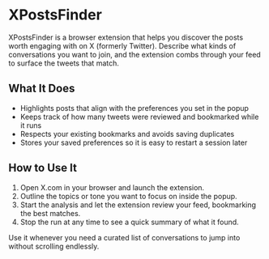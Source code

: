 # XPostsFinder

XPostsFinder is a browser extension that helps you discover the posts worth engaging with on X (formerly Twitter). Describe what kinds of conversations you want to join, and the extension combs through your feed to surface the tweets that match.

## What It Does
- Highlights posts that align with the preferences you set in the popup
- Keeps track of how many tweets were reviewed and bookmarked while it runs
- Respects your existing bookmarks and avoids saving duplicates
- Stores your saved preferences so it is easy to restart a session later

## How to Use It
1. Open X.com in your browser and launch the extension.
2. Outline the topics or tone you want to focus on inside the popup.
3. Start the analysis and let the extension review your feed, bookmarking the best matches.
4. Stop the run at any time to see a quick summary of what it found.

Use it whenever you need a curated list of conversations to jump into without scrolling endlessly.
